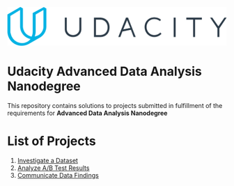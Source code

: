 ![Udacity Logo](udacity-logo.svg)

# Udacity Advanced Data Analysis Nanodegree

This repository contains solutions to projects submitted in fulfillment of the requirements for **Advanced Data Analysis Nanodegree**


# List of Projects

1. [Investigate a Dataset](projects/Investigate_a_Dataset)
2. [Analyze A/B Test Results](projects/AB_Test)
3. [Communicate Data Findings](projects/Communicate_data_findings)
